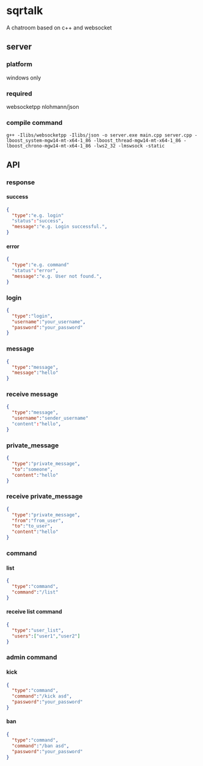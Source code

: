 # sqrtalk
A chatroom based on c++ and websocket
## server
### platform
windows only
### required
websocketpp
nlohmann/json
### compile command
```
g++ -Ilibs/websocketpp -Ilibs/json -o server.exe main.cpp server.cpp -lboost_system-mgw14-mt-x64-1_86 -lboost_thread-mgw14-mt-x64-1_86 -lboost_chrono-mgw14-mt-x64-1_86 -lws2_32 -lmswsock -static
```
## API
### response
#### success
```json
{
  "type":"e.g. login"
  "status":"success",
  "message":"e.g. Login successful.",
}
```
#### error
```json
{
  "type":"e.g. command"
  "status":"error",
  "message":"e.g. User not found.",
}
```
### login
```json
{
  "type":"login",
  "username":"your_username",
  "password":"your_password"
}
```
### message
```json
{
  "type":"message",
  "message":"hello"
}
```
### receive message
```json
{
  "type":"message",
  "username":"sender_username"
  "content":"hello",
}
```
### private_message
```json
{
  "type":"private_message",
  "to":"someone",
  "content":"hello"
}
```
### receive private_message
```json
{
  "type":"private_message",
  "from":"from_user",
  "to":"to_user",
  "content":"hello"
}
```
### command
#### list
```json
{
  "type":"command",
  "command":"/list"
}
```
#### receive list command
```json
{
  "type":"user_list",
  "users":["user1","user2"]
}
```
### admin command
#### kick
```json
{
  "type":"command",
  "command":"/kick asd",
  "password":"your_password"
}
```
#### ban
```json
{
  "type":"command",
  "command":"/ban asd",
  "password":"your_password"
}
```
